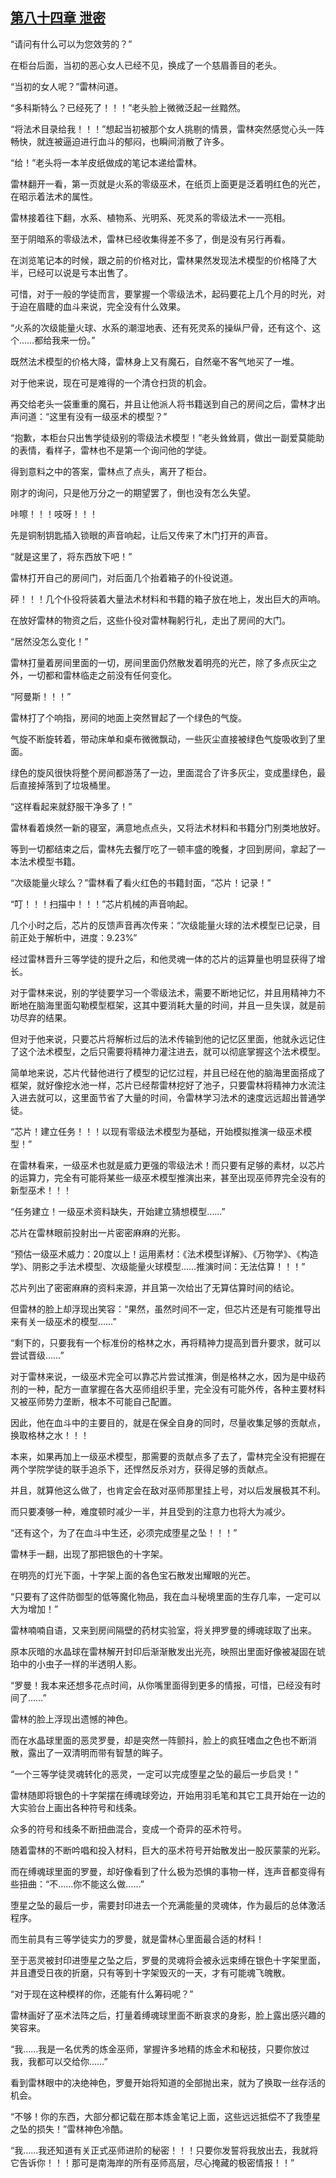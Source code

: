 ## [第八十四章 泄密](https://www.xxbiquge.com/11_11222/5428865.html)


  “请问有什么可以为您效劳的？”

  在柜台后面，当初的恶心女人已经不见，换成了一个慈眉善目的老头。

  “当初的女人呢？”雷林问道。

  “多科斯特么？已经死了！！！”老头脸上微微泛起一丝黯然。

  “将法术目录给我！！！”想起当初被那个女人挑剔的情景，雷林突然感觉心头一阵畅快，就连被逼迫进行血斗的郁闷，也瞬间消散了许多。

  “给！”老头将一本羊皮纸做成的笔记本递给雷林。

  雷林翻开一看，第一页就是火系的零级巫术，在纸页上面更是泛着明红色的光芒，在昭示着法术的属性。

  雷林接着往下翻，水系、植物系、光明系、死灵系的零级法术一一亮相。

  至于阴暗系的零级法术，雷林已经收集得差不多了，倒是没有另行再看。

  在浏览笔记本的时候，跟之前的价格对比，雷林果然发现法术模型的价格降了大半，已经可以说是亏本出售了。

  可惜，对于一般的学徒而言，要掌握一个零级法术，起码要花上几个月的时光，对于迫在眉睫的血斗来说，完全没有什么效果。

  “火系的次级能量火球、水系的潮湿地表、还有死灵系的操纵尸骨，还有这个、这个……都给我来一份。”

  既然法术模型的价格大降，雷林身上又有魔石，自然毫不客气地买了一堆。

  对于他来说，现在可是难得的一个清仓扫货的机会。

  再交给老头一袋重重的魔石，并且让他派人将书籍送到自己的房间之后，雷林才出声问道：“这里有没有一级巫术的模型？”

  “抱歉，本柜台只出售学徒级别的零级法术模型！”老头耸耸肩，做出一副爱莫能助的表情，看样子，雷林也不是第一个询问他的学徒。

  得到意料之中的答案，雷林点了点头，离开了柜台。

  刚才的询问，只是他万分之一的期望罢了，倒也没有怎么失望。

  咔嚓！！！吱呀！！！

  先是铜制钥匙插入锁眼的声音响起，让后又传来了木门打开的声音。

  “就是这里了，将东西放下吧！”

  雷林打开自己的房间门，对后面几个抬着箱子的仆役说道。

  砰！！！几个仆役将装着大量法术材料和书籍的箱子放在地上，发出巨大的声响。

  在放好雷林的物资之后，这些仆役对雷林鞠躬行礼，走出了房间的大门。

  “居然没怎么变化！”

  雷林打量着房间里面的一切，房间里面仍然散发着明亮的光芒，除了多点灰尘之外，一切都和雷林临走之前没有任何变化。

  “阿曼斯！！！”

  雷林打了个响指，房间的地面上突然冒起了一个绿色的气旋。

  气旋不断旋转着，带动床单和桌布微微飘动，一些灰尘直接被绿色气旋吸收到了里面。

  绿色的旋风很快将整个房间都游荡了一边，里面混合了许多灰尘，变成墨绿色，最后直接掉落到了垃圾桶里。

  “这样看起来就舒服干净多了！”

  雷林看着焕然一新的寝室，满意地点点头，又将法术材料和书籍分门别类地放好。

  等到一切都结束之后，雷林先去餐厅吃了一顿丰盛的晚餐，才回到房间，拿起了一本法术模型书籍。

  “次级能量火球么？”雷林看了看火红色的书籍封面，“芯片！记录！”

  “叮！！！扫描中！！！”芯片机械的声音响起。

  几个小时之后，芯片的反馈声音再次传来：“次级能量火球的法术模型已记录，目前正处于解析中，进度：9.23%”

  经过雷林晋升三等学徒的提升之后，和他灵魂一体的芯片的运算量也明显获得了增长。

  对于雷林来说，别的学徒要学习一个零级法术，需要不断地记忆，并且用精神力不断地在脑海里面勾勒模型框架，这其中要消耗大量的时间，并且一旦失误，就是前功尽弃的结果。

  但对于他来说，只要芯片将解析过后的法术传输到他的记忆区里面，他就永远记住了这个法术模型，之后只需要将精神力灌注进去，就可以彻底掌握这个法术模型。

  简单地来说，芯片代替他进行了模型的记忆过程，并且已经在他的脑海里面搭成了框架，就好像挖水池一样，芯片已经帮雷林挖好了池子，只要雷林将精神力水流注入进去就可以，这里面节省了大量的时间，令雷林学习法术的速度远远超出普通学徒。

  “芯片！建立任务！！！以现有零级法术模型为基础，开始模拟推演一级巫术模型！”

  在雷林看来，一级巫术也就是威力更强的零级法术！而只要有足够的素材，以芯片的运算力，完全有可能将某些一级巫术模型推演出来，甚至出现巫师界完全没有的新型巫术！！！

  “任务建立！一级巫术资料缺失，开始建立猜想模型……”

  芯片在雷林眼前投射出一片密密麻麻的光影。

  “预估一级巫术威力：20度以上！运用素材：《法术模型详解》、《万物学》、《构造学》、阴影之手法术模型、次级能量火球模型……推演时间：无法估算！！！”

  芯片列出了密密麻麻的资料来源，并且第一次给出了无算估算时间的结论。

  但雷林的脸上却浮现出笑容：“果然，虽然时间不一定，但芯片还是有可能推导出来有关一级巫术的模型……”

  “剩下的，只要我有一个标准份的格林之水，再将精神力提高到晋升要求，就可以尝试晋级……”

  对于雷林来说，一级巫术完全可以靠芯片尝试推演，倒是格林之水，因为是中级药剂的一种，配方一直掌握在各大巫师组织手里，完全没有可能外传，各种主要材料又被巫师势力垄断，根本不可能自己配置。

  因此，他在血斗中的主要目的，就是在保全自身的同时，尽量收集足够的贡献点，换取格林之水！！！

  本来，如果再加上一级巫术模型，那需要的贡献点多了去了，雷林完全没有把握在两个学院学徒的联手追杀下，还悍然反杀对方，获得足够的贡献点。

  并且，就算他这么做了，也肯定会在敌对巫师那里挂上号，对以后发展极其不利。

  而只要凑够一种，难度顿时减少一半，并且受到的注意力也将大为减少。

  “还有这个，为了在血斗中生还，必须完成堕星之坠！！！”

  雷林手一翻，出现了那把银色的十字架。

  在明亮的灯光下面，十字架上面的各色宝石散发出耀眼的光芒。

  “只要有了这件防御型的低等魔化物品，我在血斗秘境里面的生存几率，一定可以大为增加！”

  雷林喃喃自语，又来到房间隔壁的药材实验室，将关押罗曼的缚魂球取了出来。

  原本灰暗的水晶球在雷林解开封印后渐渐散发出光亮，映照出里面好像被凝固在琥珀中的小虫子一样的半透明人影。

  “罗曼！我本来还想多花点时间，从你嘴里面得到更多的情报，可惜，已经没有时间了……”

  雷林的脸上浮现出遗憾的神色。

  而在水晶球里面的恶灵罗曼，却是突然一阵颤抖，脸上的疯狂嗜血之色也不断消散，露出了一双清明而带有智慧的眸子。

  “一个三等学徒灵魂转化的恶灵，一定可以完成堕星之坠的最后一步启灵！”

  雷林随即将银色的十字架摆在缚魂球旁边，开始用羽毛笔和其它工具开始在一边的大实验台上画出各种符号和线条。

  众多的符号和线条不断扭曲混合，变成一个奇异的巫术符号。

  随着雷林的不断吟唱和投入材料，巨大的巫术符号开始散发出一股灰蒙蒙的光彩。

  而在缚魂球里面的罗曼，却好像看到了什么极为恐惧的事物一样，连声音都变得有些扭曲：“不……你不能这么做……”

  堕星之坠的最后一步，需要封印进去一个充满能量的灵魂体，作为最后的总体激活程序。

  而生前具有三等学徒实力的罗曼，就是雷林心里面最合适的材料！

  至于恶灵被封印进堕星之坠之后，罗曼的灵魂将会被永远束缚在银色十字架里面，并且遭受日夜的折磨，只有等到十字架毁灭的一天，才有可能魂飞魄散。

  “对于现在这种模样的你，还能有什么筹码呢？”

  雷林画好了巫术法阵之后，打量着缚魂球里面不断哀求的身影，脸上露出感兴趣的笑容来。

  “我……我是一名优秀的炼金巫师，掌握许多地精的炼金术和秘技，只要你放过我，我都可以交给你……”

  看到雷林眼中的决绝神色，罗曼开始将知道的全部抛出来，就为了换取一丝存活的机会。

  “不够！你的东西，大部分都记载在那本炼金笔记上面，这些远远抵偿不了我堕星之坠的损失！”雷林神色冷酷。

  “我……我还知道有关正式巫师进阶的秘密！！！只要你发誓将我放出去，我就将它告诉你！！！那可是南海岸的所有巫师高层，尽心掩藏的极密情报！！”
